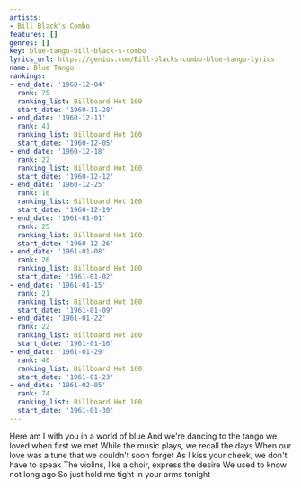 ```yaml
---
artists:
- Bill Black's Combo
features: []
genres: []
key: blue-tango-bill-black-s-combo
lyrics_url: https://genius.com/Bill-blacks-combo-blue-tango-lyrics
name: Blue Tango
rankings:
- end_date: '1960-12-04'
  rank: 75
  ranking_list: Billboard Hot 100
  start_date: '1960-11-28'
- end_date: '1960-12-11'
  rank: 41
  ranking_list: Billboard Hot 100
  start_date: '1960-12-05'
- end_date: '1960-12-18'
  rank: 22
  ranking_list: Billboard Hot 100
  start_date: '1960-12-12'
- end_date: '1960-12-25'
  rank: 16
  ranking_list: Billboard Hot 100
  start_date: '1960-12-19'
- end_date: '1961-01-01'
  rank: 25
  ranking_list: Billboard Hot 100
  start_date: '1960-12-26'
- end_date: '1961-01-08'
  rank: 26
  ranking_list: Billboard Hot 100
  start_date: '1961-01-02'
- end_date: '1961-01-15'
  rank: 21
  ranking_list: Billboard Hot 100
  start_date: '1961-01-09'
- end_date: '1961-01-22'
  rank: 22
  ranking_list: Billboard Hot 100
  start_date: '1961-01-16'
- end_date: '1961-01-29'
  rank: 40
  ranking_list: Billboard Hot 100
  start_date: '1961-01-23'
- end_date: '1961-02-05'
  rank: 74
  ranking_list: Billboard Hot 100
  start_date: '1961-01-30'
---
```

Here am I with you in a world of blue
And we're dancing to the tango we loved when first we met
While the music plays, we recall the days
When our love was a tune that we couldn't soon forget
As I kiss your cheek, we don't have to speak
The violins, like a choir, express the desire
We used to know not long ago
So just hold me tight in your arms tonight
